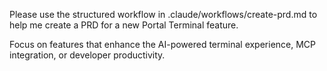 Please use the structured workflow in .claude/workflows/create-prd.md to help me create a PRD for a new Portal Terminal feature.

Focus on features that enhance the AI-powered terminal experience, MCP integration, or developer productivity.
